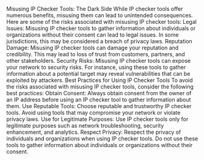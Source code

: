 Misusing IP Checker Tools: The Dark Side
While IP checker tools offer numerous benefits, misusing them can lead to unintended consequences. Here are some of the risks associated with misusing IP checker tools:
Legal Issues: Misusing IP checker tools to gather information about individuals or organizations without their consent can lead to legal issues. In some jurisdictions, this may be considered a breach of privacy laws.
Reputation Damage: Misusing IP checker tools can damage your reputation and credibility. This may lead to loss of trust from customers, partners, and other stakeholders.
Security Risks: Misusing IP checker tools can expose your network to security risks. For instance, using these tools to gather information about a potential target may reveal vulnerabilities that can be exploited by attackers.
Best Practices for Using IP Checker Tools
To avoid the risks associated with misusing IP checker tools, consider the following best practices:
Obtain Consent: Always obtain consent from the owner of an IP address before using an IP checker tool to gather information about them.
Use Reputable Tools: Choose reputable and trustworthy IP checker tools. Avoid using tools that may compromise your network or violate privacy laws.
Use for Legitimate Purposes: Use IP checker tools only for legitimate purposes such as network troubleshooting, security enhancement, and analytics.
Respect Privacy: Respect the privacy of individuals and organizations when using IP checker tools. Do not use these tools to gather information about individuals or organizations without their consent.
